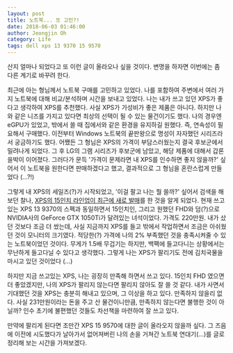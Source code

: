 ```yaml
---
layout: post
title: 노트북... 또 고민?!
date: 2018-06-03 01:46:00
author: Jeongjin Oh
category: Life
tags: dell xps 13 9370 15 9570
---
```


산지 얼마나 되었다고 또 이런 글이 올라오나 싶을 것이다. 변명을 하자면 이번에는 좀 다른 계기로 바꾸려 한다.

최근에 아는 형님께서 노트북 구매를 고민하고 있었다. 나를 포함하여 주변에서 여러 가지 노트북에 대해 비교/분석하며 시간을 보내고 있었다. 나는 내가 쓰고 있던 XPS가 좋다고 생각하여 XPS를 추천했다. 사실 XPS가 가성비가 좋은 제품은 아니다. 하지만 나와 같은 니즈를 가지고 있다면 최상의 선택이 될 수 있는 물건이기도 했다. 나의 경우엔 eGPU가 있었고, 밖에서 쓸 때 집에서와 같은 환경을 유지하길 원했다. 즉, 연속성이 필요해서 구매했다. 이전부터 Windows 노트북의 끝판왕으로 명성이 자자했던 시리즈라서 궁금하기도 했다. 어쨌든 그 형님은 XPS의 가격이 부담스러웠는지 결국 후보군에서 밀려나게 되었다. 그 후 LG의 그램 시리즈가 후보군에 남았고, 해당 제품에 대해서 갑론을박이 이어졌다. 그러다가 문득 '가격이 문제라면 내 XPS를 인수하면 좋지 않을까?' 싶어서 이 노트북을 원한다면 판매하겠다고 했고, 결과적으로 그 형님을 혼란스럽게 만들었다 (...?!)

그렇게 내 XPS의 세일즈(?)가 시작되었고, '이걸 팔고 나는 뭘 쓸까?' 싶어서 검색을 해보던 찰나, [XPS의 15인치 라인업이 최근에 새로 발매](http://www.dell.com/kr/p/xps-15-9570-laptop/pd?c=kr&cs=krdhs1&l=ko&s=dhs&~ck=mn)를 한 것을 알게 되었다. 현재 쓰고 있는 XPS 13 9370의 스펙과 동일하면서 15인치인, 그리고 원했던 FHD와 덤(?)으로 NVIDIA사의 GeForce GTX 1050Ti가 달려있는 녀석이었다. 가격도 220만원. 내가 샀던 것보다 조금 더 쌌는데, 사실 지금까지 XPS를 들고 밖에서 작업하면서 조금은 아쉬웠던 것이 모니터의 크기였다. 적당한(?) 가격에 나의 2% 부족했던 것을 충족시켜줄 수 있는 노트북이었던 것이다. 무게가 1.5배 무겁기는 하지만, 백팩에 들고다니는 상황에서는 무난하게 들고다닐 수 있다고 생각했다. 그렇게 나는 XPS가 팔리기도 전에 김치국물을 마시고 있던 것이었다 (...)

하지만 지금 쓰고있는 XPS, 나는 굉장히 만족해 하면서 쓰고 있다. 15인치 FHD 였으면 더 좋았겠지만, 나의 XPS가 팔리지 않는다면 팔리지 않아도 잘 쓸 것 같다. 내가 사면서 기대했던 것을 XPS는 충분히 해내고 있으며, 그 이상을 하고 있다. 만족하지 않을리 없다. 사실 231만원이라는 돈을 주고 산 물건이니만큼, 만족하지 않는다면 불행한 것이 아닐까? 인수 초기에 불편했던 것들도 차선책을 마련하여 잘 쓰고 있다.

만약에 팔리게 된다면 조만간 XPS 15 9570에 대한 글이 올라오지 않을까 싶다. 그 즈음에 이전에 시도했다가 날아가서 없어져버린 나의 손을 거쳐간 노트북 연대기(...)를 글로 정리해 보는 시간을 가져보겠다.
